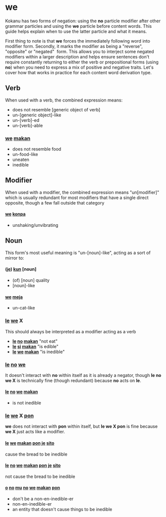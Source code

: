 # we

Kokanu has two forms of negation: using the **no** particle modifier after other grammar particles and using the **we** particle before content words. This guide helps explain when to use the latter particle and what it means.

First thing to note is that **we** forces the immediately following word into modifier form. Secondly, it marks the modifier as being a "reverse", "opposite" or "negated"  form. This allows you to interject some negated modifiers within a larger description and helps ensure sentences don't require constantly returning to either the verb or prepositional forms (using **no**) when you need to express a mix of positive and negative traits. Let's cover how that works in practice for each content word derivation type.

Verb
----

When used with a verb, the combined expression means:

*   does not resemble \[generic object of verb\]
*   un-\[generic object\]-like
*   un-\[verb\]-ed
*   un-\[verb\]-able

### [we](index.php?option=com_content&view=article&id=148&catid=8 "coupling modifier negator") [makan](index.php?option=com_content&view=article&id=149&catid=8 "to consume (food)")

*   does not resemble food
*   un-food-like
*   uneaten
*   inedible

Modifier
--------

When used with a modifier, the combined expression means "un\[modifier\]" which is usually redundant for most modifiers that have a single direct opposite, though a few fall outside that category

#### [we](index.php?option=com_content&view=article&id=148&catid=8 "coupling modifier negator") [konpa](index.php?option=com_content&view=article&id=104&catid=8 "shaking")

*   unshaking/unvibrating

Noun
----

This form's most useful meaning is "un-\[noun\]-like", acting as a sort of mirror to:

#### ([je](index.php?option=com_content&view=article&id=60&catid=8 "of (adjacent)")) [kun](index.php?option=com_content&view=article&id=115&catid=8 "to perceive (a trait)") \[noun\]

*   (of) \[noun\] quality
*   \[noun\]-like

#### [we](index.php?option=com_content&view=article&id=148&catid=8 "coupling modifier negator") [meja](index.php?option=com_content&view=article&id=154&catid=8 "cat")

*   un-cat-like

### [le](index.php?option=com_content&view=article&id=134&catid=8 "verb marker") [we](index.php?option=com_content&view=article&id=148&catid=8 "coupling modifier negator") X

This should always be interpreted as a modifier acting as a verb

*   **[le](index.php?option=com_content&view=article&id=134&catid=8) [no](index.php?option=com_content&view=article&id=150&catid=8 "particle negator") [makan](index.php?option=com_content&view=article&id=149&catid=8 "to consume (food)")** "not eat"
*   **[le](index.php?option=com_content&view=article&id=134&catid=8) [si](index.php?option=com_content&view=article&id=151&catid=8 "to be existent") [makan](index.php?option=com_content&view=article&id=149&catid=8 "to consume (food)")** "is edible"
*   **[le](index.php?option=com_content&view=article&id=134&catid=8) [we](index.php?option=com_content&view=article&id=148&catid=8 "coupling modifier negator") [makan](index.php?option=com_content&view=article&id=149&catid=8 "to consume (food)")** "is inedible"

### [le](index.php?option=com_content&view=article&id=134&catid=8 "verb marker") [no](index.php?option=com_content&view=article&id=150&catid=8 "particle negator") [we](index.php?option=com_content&view=article&id=148&catid=8 "coupling modifier negator")

It doesn't interact with **no** within itself as it is already a negator, though **le no we X** is technically fine (though redundant) because **no** acts on **le**.

#### [le](index.php?option=com_content&view=article&id=134&catid=8 "verb marker") [no](index.php?option=com_content&view=article&id=150&catid=8 "particle negator") [we](index.php?option=com_content&view=article&id=148&catid=8 "coupling modifier negator") [makan](index.php?option=com_content&view=article&id=149&catid=8 "to consume (food)")

*   is not inedible

### [le](index.php?option=com_content&view=article&id=134&catid=8 "verb marker") [we](index.php?option=com_content&view=article&id=148&catid=8 "coupling modifier negator") X [pon](index.php?option=com_content&view=article&id=153&catid=8 "to cause (an effect)")

**we** does not interact with **pon** within itself, but **le we X pon** is fine because **we X** just acts like a modifier.

#### [le](index.php?option=com_content&view=article&id=134&catid=8 "verb marker") [we](index.php?option=com_content&view=article&id=148&catid=8 "coupling modifier negator") [makan](index.php?option=com_content&view=article&id=149&catid=8 "to consume (food)") [pon](index.php?option=com_content&view=article&id=153&catid=8 "to cause (an effect)") [je](index.php?option=com_content&view=article&id=60&catid=8 "of (adjacent)") [sito](index.php?option=com_content&view=article&id=152&catid=8 "bread")

cause the bread to be inedible

#### [le](index.php?option=com_content&view=article&id=134&catid=8 "verb marker") [no](index.php?option=com_content&view=article&id=150&catid=8 "particle negator") [we](index.php?option=com_content&view=article&id=148&catid=8 "coupling modifier negator") [makan](index.php?option=com_content&view=article&id=149&catid=8 "to consume (food)") [pon](index.php?option=com_content&view=article&id=153&catid=8 "to cause (an effect)") [je](index.php?option=com_content&view=article&id=60&catid=8 "of (adjacent)") [sito](index.php?option=com_content&view=article&id=152&catid=8 "bread")

not cause the bread to be inedible

#### [o](index.php?option=com_content&view=article&id=217&catid=8 "imperative verb marker") [no](index.php?option=com_content&view=article&id=150&catid=8 "particle negator") [mu](index.php?option=com_content&view=article&id=186&catid=8 "coupling agent noun verb marker") [no](index.php?option=com_content&view=article&id=150&catid=8 "particle negator") [we](index.php?option=com_content&view=article&id=148&catid=8 "coupling modifier negator") [makan](index.php?option=com_content&view=article&id=149&catid=8 "to consume (food)") [pon](index.php?option=com_content&view=article&id=153&catid=8 "to cause (an effect)")

*   don't be a non-en-inedible-er
*   non-en-inedible-er
*   an entity that doesn't cause things to be inedible
